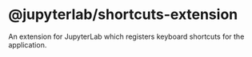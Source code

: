 # @jupyterlab/shortcuts-extension

An extension for JupyterLab which registers keyboard shortcuts for the application.
